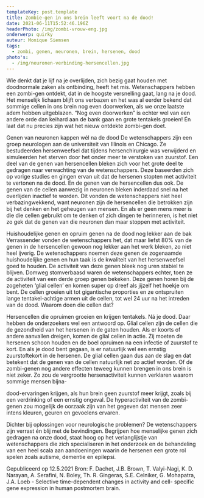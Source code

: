 ```yaml
---
templateKey: post.template
title: Zombie-gen in ons brein leeft voort na de dood!
date: 2021-06-11T15:52:46.196Z
headerPhoto: /img/zombi-vrouw-eng.jpg
onderwerp: quirky
auteur: Monique Siemsen
tags:
  - zombi, genen, neuronen, brein, hersenen, dood
photo's:
  - /img/neuronen-verbinding-hersencellen.jpg
---
```

Wie denkt dat je lijf na je overlijden, zich bezig gaat houden met doodnormale zaken als
ontbinding, heeft het mis. Wetenschappers hebben een zombi-gen ontdekt, dat in de
hoogste versnelling gaat, lang na je dood.
Het menselijk lichaam blijft ons verbazen en het was al eerder bekend dat sommige cellen
in ons brein nog even doorwerken, als we onze laatste adem hebben uitgeblazen. “Nog
even doorwerken” is echter wel van een andere orde dan keihard aan de bank gaan en
grote tentakels groeien! Én laat dat nu precies zijn wat het nieuw ontdekte zombi-gen doet.

Genen van neuronen kappen wél na de dood
De wetenschappers zijn een groep neurologen aan de universiteit van Illinois en Chicago.
Ze bestudeerden hersenweefsel dat tijdens hersenchirurgie was verwijderd en
simuleerden het sterven door het onder meer te verstoken van zuurstof. Een deel van de
genen van hersencellen bleken zich voor het grote deel te gedragen naar verwachting van
de wetenschappers.
Deze baseerden zich op vorige studies en gingen ervan uit dat de hersenen stopten met
activiteit te vertonen na de dood. En de genen van de hersencellen dus ook. De genen
van de cellen aanwezig in neuronen bleken inderdaad snel na het overlijden inactief te
worden. Dit vonden de wetenschappers niet heel verbazingwekkend, want neuronen zijn
de hersencellen die betrokken zijn bij het denken en het geheugen van mensen. En als er
geen mens meer is die die cellen gebruikt om te denken of zich dingen te herinneren, is
het niet zo gek dat de genen van die neuronen dan maar stoppen met activiteit.

Huishoudelijke genen en opruim genen na de dood nog lekker aan de bak
Verrassender vonden de wetenschappers het, dat maar liefst 80% van de genen in de
hersencellen gewoon nog lekker aan het werk bleken, zo niet heel ijverig. De
wetenschappers noemen deze genen de zogenaamde huishoudelijke genen en hun taak
is de kwaliteit van het hersenweefsel goed te houden. De activiteit van deze genen bleek
nog uren stabiel te blijven.
Domweg stomverbaasd waren de wetenschappers echter, toen ze de activiteit van een
derde groep genen bekeken. Deze genen horen bij de zogeheten ‘glial cellen’ en komen
super op dreef als jijzelf het hoekje om bent. De cellen groeien uit tot gigantische
proporties en ze ontspruiten lange tentakel-achtige armen uit de cellen, tot wel 24 uur na
het intreden van de dood. Waarom doen die cellen dat?

Hersencellen die opruimen groeien en krijgen tentakels. Ná je dood.
Daar hebben de onderzoekers wel een antwoord op. Glial cellen zijn de cellen die de
gezondheid van het hersenen in de gaten houden. Als er koorts of andere aanvallen
dreigen, komen de glial cellen in actie. Zij moeten de hersenen schoon houden en de boel
opruimen na een infectie of zuurstof te kort. En als je dood bent gegaan, is er natuurlijk
wel een ernstig zuurstoftekort in de hersenen. De glial cellen gaan dus aan de slag en dat
betekent dat de genen van de cellen natuurlijk net zo actief worden.
Of de zombi-genen nog andere effecten teweeg kunnen brengen in ons brein is niet zeker.
Zo zou de vergrootte hersenactiviteit kunnen verklaren waarom sommige mensen bijna-

dood-ervaringen krijgen, als hun brein geen zuurstof meer krijgt, zoals bij een verdrinking
of een ernstig ongeval. De hyperactiviteit van de zombi-genen zou mogelijk de oorzaak
zijn van het gegeven dat mensen zeer intens kleuren, geuren en gevoelens ervaren.

Dichter bij oplossingen voor neurologische problemen?
De wetenschappers zijn verrast én blij met de bevindingen. Begrijpen hoe menselijke
genen zich gedragen na onze dood, staat hoog op het verlanglijstje van wetenschappers
die zich specialiseren in het onderzoek en de behandeling van een heel scala aan
aandoeningen waarin de hersenen een grote rol spelen zoals autisme, dementie en
epilepsi.

Gepubliceerd op 12.5.2021
Bron: F. Dachet, J.B. Brown, T. Valyi-Nagi, K. D. Narayan, A. Serafini, N. Boley, Th. R. Gingeras,
S.E. Celniker, G. Mohapatra, J.A. Loeb - Selective time-dependent changes in activity and cell-
specific gene expression in human postmortem brain.